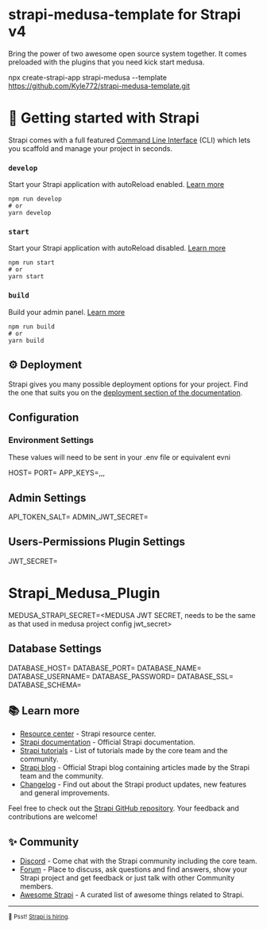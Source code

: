 # strapi-medusa-template for Strapi v4

Bring the power of two awesome open source system together. It comes preloaded with the plugins that you need kick start medusa. 


npx create-strapi-app strapi-medusa --template https://github.com/Kyle772/strapi-medusa-template.git
# 🚀 Getting started with Strapi

Strapi comes with a full featured [Command Line Interface](https://docs.strapi.io/developer-docs/latest/developer-resources/cli/CLI.html) (CLI) which lets you scaffold and manage your project in seconds.

### `develop`

Start your Strapi application with autoReload enabled. [Learn more](https://docs.strapi.io/developer-docs/latest/developer-resources/cli/CLI.html#strapi-develop)

```
npm run develop
# or
yarn develop
```

### `start`

Start your Strapi application with autoReload disabled. [Learn more](https://docs.strapi.io/developer-docs/latest/developer-resources/cli/CLI.html#strapi-start)

```
npm run start
# or
yarn start
```

### `build`

Build your admin panel. [Learn more](https://docs.strapi.io/developer-docs/latest/developer-resources/cli/CLI.html#strapi-build)

```
npm run build
# or
yarn build
```

## ⚙️ Deployment

Strapi gives you many possible deployment options for your project. Find the one that suits you on the [deployment section of the documentation](https://docs.strapi.io/developer-docs/latest/setup-deployment-guides/deployment.html).

## Configuration 

### Environment Settings

These values will need to be sent in your .env file or equivalent evni

HOST=<your hostname>
PORT=<yous strapi port>
APP_KEYS=<key1>,<key2>,<key3>,<key4>

## Admin Settings

API_TOKEN_SALT=<api salt>
ADMIN_JWT_SECRET=<admin jwt secret> 

## Users-Permissions Plugin Settings

JWT_SECRET=<STRAPI JWT Secret>

# Strapi_Medusa_Plugin

MEDUSA_STRAPI_SECRET=<MEDUSA JWT SECRET, needs to be the same as that used in medusa project config jwt_secret>
## Database Settings

DATABASE_HOST=<database host>
DATABASE_PORT=<database port>
DATABASE_NAME=<database name>
DATABASE_USERNAME=<database username>
DATABASE_PASSWORD=<database password if you are using const string password and not AWS IAM>
DATABASE_SSL=<data base ssl name>
DATABASE_SCHEMA=<postgres database schema name>



## 📚 Learn more

- [Resource center](https://strapi.io/resource-center) - Strapi resource center.
- [Strapi documentation](https://docs.strapi.io) - Official Strapi documentation.
- [Strapi tutorials](https://strapi.io/tutorials) - List of tutorials made by the core team and the community.
- [Strapi blog](https://docs.strapi.io) - Official Strapi blog containing articles made by the Strapi team and the community.
- [Changelog](https://strapi.io/changelog) - Find out about the Strapi product updates, new features and general improvements.

Feel free to check out the [Strapi GitHub repository](https://github.com/strapi/strapi). Your feedback and contributions are welcome!

## ✨ Community

- [Discord](https://discord.strapi.io) - Come chat with the Strapi community including the core team.
- [Forum](https://forum.strapi.io/) - Place to discuss, ask questions and find answers, show your Strapi project and get feedback or just talk with other Community members.
- [Awesome Strapi](https://github.com/strapi/awesome-strapi) - A curated list of awesome things related to Strapi.

---

<sub>🤫 Psst! [Strapi is hiring](https://strapi.io/careers).</sub>
